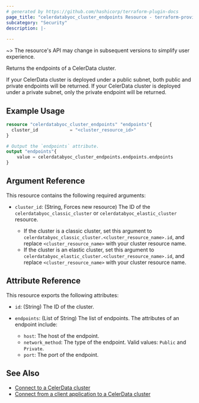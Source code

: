 ```yaml
---
# generated by https://github.com/hashicorp/terraform-plugin-docs
page_title: "celerdatabyoc_cluster_endpoints Resource - terraform-provider-celerdatabyoc"
subcategory: "Security"
description: |-
  
---
```


~> The resource's API may change in subsequent versions to simplify user experience.

Returns the endpoints of a CelerData cluster.

If your CelerData cluster is deployed under a public subnet, both public and private endpoints will be returned. If your CelerData cluster is deployed under a private subnet, only the private endpoint will be returned.

## Example Usage

```terraform
resource "celerdatabyoc_cluster_endpoints" "endpoints"{
  cluster_id            = "<cluster_resource_id>"
}

# Output the `endpoints` attribute.
output "endpoints"{
    value = celerdatabyoc_cluster_endpoints.endpoints.endpoints
}
```

## Argument Reference

This resource contains the following required arguments:

- `cluster_id`: (String, Forces new resource) The ID of the `celerdatabyoc_classic_cluster` or `celerdatabyoc_elastic_cluster` resource.

  - If the cluster is a classic cluster, set this argument to `celerdatabyoc_classic_cluster.<cluster_resource_name>.id`, and replace `<cluster_resource_name>` with your cluster resource name.
  - If the cluster is an elastic cluster, set this argument to `celerdatabyoc_elastic_cluster.<cluster_resource_name>.id`, and replace `<cluster_resource_name>` with your cluster resource name.

## Attribute Reference

This resource exports the following attributes:

- `id`: (String) The ID of the cluster.

- `endpoints`: (List of String) The list of endpoints. The attributes of an endpoint include:

  - `host`: The host of the endpoint.
  - `network_method`: The type of the endpoint. Valid values: `Public` and `Private`.
  - `port`: The port of the endpoint.

## See Also

- [Connect to a CelerData cluster](https://docs.celerdata.com/private/main/get_started/connect_cluster)
- [Connect from a client application to a CelerData cluster](https://docs.celerdata.com/private/main/cluster_management/connect_application_to_cluster)
